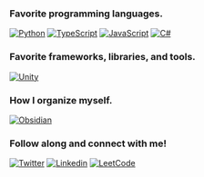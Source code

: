 ### Favorite programming languages.
[![Python](https://img.shields.io/badge/Python-FFD43B?style=for-the-badge&logo=python&logoColor=blue)](https://www.python.org)
[![TypeScript](https://img.shields.io/badge/TypeScript-007ACC?style=for-the-badge&logo=typescript&logoColor=white)](https://www.typescriptlang.org)
[![JavaScript](https://img.shields.io/badge/JavaScript-323330?style=for-the-badge&logo=javascript&logoColor=F7DF1E)](https://www.javascript.com)
[![C#](https://img.shields.io/badge/C%23-239120?style=for-the-badge&logo=c-sharp&logoColor=white)](https://learn.microsoft.com/en-us/dotnet/csharp)

### Favorite frameworks, libraries, and tools.
[![Unity](https://img.shields.io/badge/Unity-100000?style=for-the-badge&logo=unity&logoColor=white)](https://unity.com)

### How I organize myself.
[![Obsidian](https://img.shields.io/badge/Obsidian-483699?style=for-the-badge&logo=Obsidian&logoColor=white)](https://obsidian.md)

### Follow along and connect with me!
[![Twitter](https://img.shields.io/badge/Twitter-1DA1F2?style=for-the-badge&logo=twitter&logoColor=white)](https://twitter.com/jarretflack)
[![Linkedin](https://img.shields.io/badge/LinkedIn-0077B5?style=for-the-badge&logo=linkedin&logoColor=white)](https://linkedin.com/in/jarret-flack)
[![LeetCode](https://img.shields.io/badge/-LeetCode-FFA116?style=for-the-badge&logo=LeetCode&logoColor=white)](https://leetcode.com/flakaflava/)
